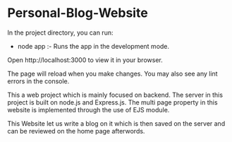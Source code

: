 # Personal-Blog-Website

In the project directory, you can run:

- node app :- Runs the app in the development mode.

Open http://localhost:3000 to view it in your browser.

The page will reload when you make changes.
You may also see any lint errors in the console.

This a web project which is mainly focused on backend.
The server in this project is built on node.js and Express.js.
The multi page property  in this website is implemented through the use of EJS module.

This Website let us write a blog on it which is then saved on the server and can be reviewed on the home page afterwords.
